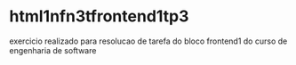 # html1nfn3tfrontend1tp3
exercicio realizado para resolucao de tarefa do bloco frontend1 do curso de engenharia de software 
